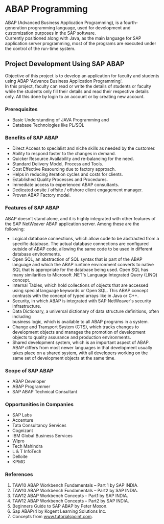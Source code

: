 # ABAP Programming #
ABAP (Advanced Business Application Programming), is a fourth-generation programming language, used for development and customization purposes in the SAP software. <br />
Currently positioned along with Java, as the main language for SAP application server programming, most of the programs are executed under the control of the run-time system. 

## Project Development Using SAP ABAP ##

Objective of this project is to develop an application for faculty and students using ABAP 'Advance Business Application Programming'. <br />
In this project, faculty can read or write the details of students or faculty while the students only fill their details and read their respective details only. All this done by login to an account or by creating new account.

### Prerequisites ###
  * Basic Understanding of JAVA Programming and
  * Database Technologies like PL/SQL
  
### Benefits of SAP ABAP ###
  * Direct Access to specialist and niche skills as needed by the customer.
  * Ability to respond faster to the changes in demand.
  * Quicker Resource Availability and re-balancing for the need.
  * Standard Delivery Model, Process and Tools.
  * Cost Effective Resourcing due to factory approach.
  * Helps in reducing iteration cycles and costs for clients.
  * Established Quality Processes and Procedures.
  * Immediate access to experienced ABAP consultants.
  * Dedicated onsite / offsite / offshore client engagement manager.
  * Proven ABAP Factory model.

### Features of SAP ABAP ###
  ABAP doesn't stand alone, and it is highly integrated with other features of the SAP NetWeaver ABAP application server.
  Among these are the following:
  * Logical database connections, which allow code to be abstracted from a specific database. The actual database connections are configured outside of ABAP code, allowing the same code to be used in different database environments.
  * Open SQL, an abstraction of SQL syntax that is part of the ABAP language and which the ABAP runtime environment converts to native SQL that is appropriate for the database being used. Open SQL has many similarities to Microsoft .NET's Language Integrated Query (LINQ) concept. 
  * Internal Tables, which hold collections of objects that are accessed using special language keywords or Open SQL. This ABAP concept contrasts with the concept of typed arrays like in Java or C++.
  * Security, in which ABAP is integrated with SAP NetWeaver's security infrastructure.
  * Data Dictionary, a universal dictionary of data structure definitions, often including  
business logic, which is available to all ABAP programs in a system.
  * Change and Transport System (CTS), which tracks changes to development objects and manages the promotion of development objects to quality assurance and production environments.
  * Shared development system, which is an important aspect of ABAP. ABAP differs from most newer languages in that development usually takes place on a shared
system, with all developers working on the same set of development objects at the same time.

### Scope of SAP ABAP ###
  * ABAP Developer
  * ABAP Programmer
  * SAP ABAP Technical Consultant
  
### Opportunities in Companies ###
  * SAP Labs
  * Accenture
  * Tata Consultancy Services
  * Cognizant
  * IBM Global Business Services
  * Wipro
  * Tech Mahindra
  * L & T InfoTech
  * Delloite
  * KPMG

### References ###
  1. TAW10 ABAP Workbench Fundamentals – Part 1 by SAP INDIA.
  2. TAW10 ABAP Workbench Fundamentals – Part2 by SAP INDIA.
  3. TAW12 ABAP Workbench Concepts – Part1 by SAP INDIA.
  4. TAW12 ABAP Workbench Concepts – Part2 by SAP INDIA.
  5. Beginners Guide to SAP ABAP by Peter Moxon.
  6. Sap ABAP/4 by Kogent Learning Solutions Inc.
  7. Concepts from www.tutorialspoint.com.
